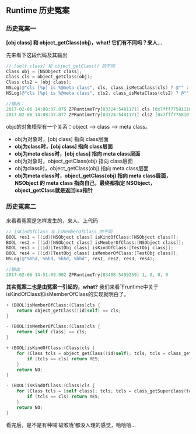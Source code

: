 ## Runtime 历史冤案

### 历史冤案一

**[obj class] 和 object_getClass(obj)，what! 它们有不同吗？来人...**

先来看下这段代码及其输出

```Objective-c
// [self class] 和 object_getClass() 的不同
Class obj = [NSObject class];
Class cls = object_getClass(obj);
Class cls2 = [obj class];
NSLog(@"cls [%p] is %@meta class", cls, class_isMetaClass(cls) ? @"" : @"not ");
NSLog(@"cls [%p] is %@meta class", cls2, class_isMetaClass(cls2) ? @"" : @"not ");

//输出：
2017-02-06 14:08:37.876 ZPRuntimeTry[83324:5481171] cls [0x7fff77581118] is meta class
2017-02-06 14:08:37.877 ZPRuntimeTry[83324:5481171] cls2 [0x7fff775810f0] is not meta class
```

objc的对象模型有一个关系：object ——> class ——> meta class。

* obj为对象时，[obj class] 指向 class层面
* **obj为class时，[obj class] 指向 class层面**
* **obj为meta class时，[obj class] 指向 meta class层面**
* obj为对象时，object_getClass(obj) 指向 class层面
* obj为class时，object_getClass(obj) 指向 meta class层面
* **obj为meta class时，object_getClass(obj) 指向 meta class层面，NSObject 的 meta class 指向自己，最终都指定 NSObject，object_getClass就是返回isa指针**


### 历史冤案二

来看看冤案是怎样发生的，来人、上代码

```Objective-c
// isKindOfClass 与 isMemberOfClass 的不同
BOOL res1 = [(id)[NSObject class] isKindOfClass:[NSObject class]];
BOOL res2 = [(id)[NSObject class] isMemberOfClass:[NSObject class]];
BOOL res3 = [(id)[TestObj class] isKindOfClass:[TestObj class]];
BOOL res4 = [(id)[TestObj class] isMemberOfClass:[TestObj class]];
NSLog(@"%hhd, %hhd, %hhd, %hhd", res1, res2, res3, res4);

//输出
2017-02-06 14:51:09.902 ZPRuntimeTry[83408:5499259] 1, 0, 0, 0
```

**其实冤案二也是由冤案一引起的，what?** 我们来看下runtime中关于isKindOfClass和isMemberOfClass的实现就明白了。

```Objective-c
+ (BOOL)isMemberOfClass:(Class)cls {
    return object_getClass((id)self) == cls;
}

- (BOOL)isMemberOfClass:(Class)cls {
    return [self class] == cls;
}

+ (BOOL)isKindOfClass:(Class)cls {
    for (Class tcls = object_getClass((id)self); tcls; tcls = class_getSuperclass(tcls)) {
        if (tcls == cls) return YES;
    }
    return NO;
}

- (BOOL)isKindOfClass:(Class)cls {
    for (Class tcls = [self class]; tcls; tcls = class_getSuperclass(tcls)) {
        if (tcls == cls) return YES;
    }
    return NO;
}
```

看完后，是不是有种喊‘破喉咙’都没人理的感觉，哈哈哈...
